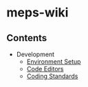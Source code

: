 # meps-wiki

## Contents

- Development
  - [Environment Setup](setup/environment_setup.md)
  - [Code Editors](setup/code_editor.md)
  - [Coding Standards](setup/coding_standards.md)
